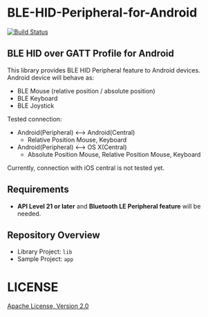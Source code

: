 # BLE-HID-Peripheral-for-Android
[![Build Status](https://travis-ci.org/kshoji/BLE-HID-Peripheral-for-Android.svg?branch=master)](https://travis-ci.org/kshoji/BLE-HID-Peripheral-for-Android)

## BLE HID over GATT Profile for Android

This library provides BLE HID Peripheral feature to Android devices. <br/>
Android device will behave as:

- BLE Mouse (relative position / absolute position)
- BLE Keyboard
- BLE Joystick

Tested connection:

- Android(Peripheral) <--> Android(Central)
    - Relative Position Mouse, Keyboard
- Android(Peripheral) <--> OS X(Central)
    - Absolute Position Mouse, Relative Position Mouse, Keyboard

Currently, connection with iOS central is not tested yet.

Requirements
------------

- **API Level 21 or later** and **Bluetooth LE Peripheral feature** will be needed.

Repository Overview
-------------------

- Library Project: `lib`
- Sample Project: `app`

LICENSE
=======
[Apache License, Version 2.0](http://www.apache.org/licenses/LICENSE-2.0)
